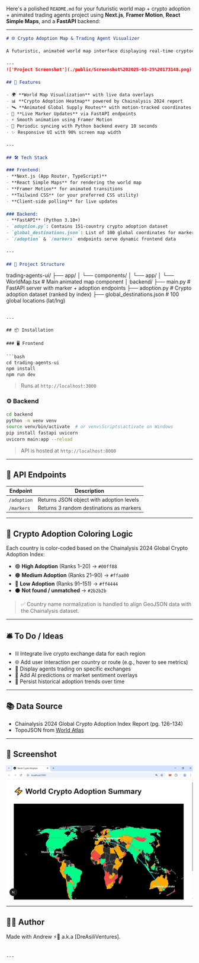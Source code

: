 Here's a polished `README.md` for your futuristic world map + crypto adoption + animated trading agents project using **Next.js**, **Framer Motion**, **React Simple Maps**, and a **FastAPI** backend:

---

```md
# 🌐 Crypto Adoption Map & Trading Agent Visualizer

A futuristic, animated world map interface displaying real-time cryptocurrency adoption levels and animated global supply routes, powered by a Python backend and rendered with modern React (Next.js + TypeScript + Framer Motion).

---
!['Project Screenshot'](./public/Screenshot%202025-03-25%20173148.png)

## 🚀 Features

- 🌍 **World Map Visualization** with live data overlays
- 📊 **Crypto Adoption Heatmap** powered by Chainalysis 2024 report
- 🛰️ **Animated Global Supply Routes** with motion-tracked coordinates
- 🔄 **Live Marker Updates** via FastAPI endpoints
- ⚡ Smooth animation using Framer Motion
- 🔁 Periodic syncing with Python backend every 10 seconds
- ✨ Responsive UI with 90% screen map width

---

## 🛠️ Tech Stack

### Frontend:
- **Next.js (App Router, TypeScript)**
- **React Simple Maps** for rendering the world map
- **Framer Motion** for animated transitions
- **Tailwind CSS** (or your preferred CSS utility)
- **Client-side polling** for live updates

### Backend:
- **FastAPI** (Python 3.10+)
- `adoption.py`: Contains 151-country crypto adoption dataset
- `global_destinations.json`: List of 100 global coordinates for marker routes
- `/adoption` & `/markers` endpoints serve dynamic frontend data

---

## 📁 Project Structure

```
trading-agents-ui/
├── app/
│   └── components/
│       └── app/
│           └── WorldMap.tsx  # Main animated map component
│
backend/
├── main.py                   # FastAPI server with marker + adoption endpoints
├── adoption.py               # Crypto adoption dataset (ranked by index)
├── global_destinations.json # 100 global locations (lat/lng)
```

---

## 📦 Installation

### 🖥️ Frontend

```bash
cd trading-agents-ui
npm install
npm run dev
```

> Runs at `http://localhost:3000`

### ⚙️ Backend

```bash
cd backend
python -m venv venv
source venv/bin/activate  # or venv\Scripts\activate on Windows
pip install fastapi uvicorn
uvicorn main:app --reload
```

> API is hosted at `http://localhost:8000`

---

## 🔗 API Endpoints

| Endpoint         | Description                             |
|------------------|-----------------------------------------|
| `/adoption`      | Returns JSON object with adoption levels|
| `/markers`       | Returns 3 random destinations as markers|

---

## 🎨 Crypto Adoption Coloring Logic

Each country is color-coded based on the Chainalysis 2024 Global Crypto Adoption Index:

- 🟢 **High Adoption** (Ranks 1–20) → `#00ff88`
- 🟠 **Medium Adoption** (Ranks 21–90) → `#ffaa00`
- 🔴 **Low Adoption** (Ranks 91–151) → `#ff4444`
- ⚫ **Not found / unmatched** → `#2b2b2b`

> ✅ Country name normalization is handled to align GeoJSON data with the Chainalysis dataset.

---

## 🛎️ To Do / Ideas

- ⛓️ Integrate live crypto exchange data for each region
- 🌐 Add user interaction per country or route (e.g., hover to see metrics)
- 🤖 Display agents trading on specific exchanges
- 🧠 Add AI predictions or market sentiment overlays
- 💾 Persist historical adoption trends over time

---

## 📚 Data Source

- Chainalysis 2024 Global Crypto Adoption Index Report (pg. 126–134)
- TopoJSON from [World Atlas](https://cdn.jsdelivr.net/npm/world-atlas@2/countries-110m.json)

---

## 📸 Screenshot 

!['Project Screenshot'](./public/Screenshot%202025-03-25%20173148.png)

---

## 👨‍💻 Author

Made with Andrew ⚡🧠 a.k.a [DreAsiliVentures].

```

---

